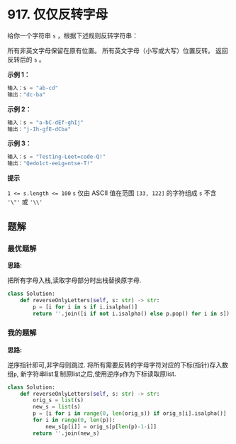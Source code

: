 # 917. 仅仅反转字母
给你一个字符串 `s` ，根据下述规则反转字符串：

所有非英文字母保留在原有位置。
所有英文字母（小写或大写）位置反转。
返回反转后的 `s` 。

 

**示例 1：**

```python
输入：s = "ab-cd"
输出："dc-ba"
```

**示例 2：**
```python
输入：s = "a-bC-dEf-ghIj"
输出："j-Ih-gfE-dCba"
```
**示例 3：** 
```python
输入：s = "Test1ng-Leet=code-Q!"
输出："Qedo1ct-eeLg=ntse-T!"
```

**提示**

`1 <= s.length <= 100`
`s` 仅由 ASCII 值在范围 `[33, 122]` 的字符组成
`s` 不含 `'\"'` 或 `'\\'`

## 题解
### 最优题解
**思路:**

把所有字母入栈,读取字母部分时出栈替换原字母.

```python
class Solution:
    def reverseOnlyLetters(self, s: str) -> str:
        p = [i for i in s if i.isalpha()]
        return ''.join([i if not i.isalpha() else p.pop() for i in s])
```

### 我的题解
**思路:**

逆序指针即可,非字母则跳过. 将所有需要反转的字母字符对应的下标(指针)存入数组`p`, 新字符串list复制原list之后,使用逆序`p`作为下标读取原list.

```python
class Solution:
    def reverseOnlyLetters(self, s: str) -> str:
        orig_s = list(s)
        new_s = list(s)
        p = [i for i in range(0, len(orig_s)) if orig_s[i].isalpha()]
        for i in range(0, len(p)):
            new_s[p[i]] = orig_s[p[len(p)-1-i]]
        return ''.join(new_s)
```
